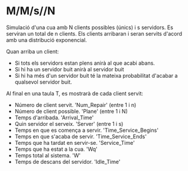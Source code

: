 # M/M/s//N

Simulació d'una cua amb N clients possibles (únics) i s servidors. Es serviran un total de n clients.
Els clients arribaran i seran servits d'acord amb una distribució exponencial.

Quan arriba un client:
* Si tots els servidors estan plens anirà al que acabi abans.
* Si hi ha un servidor buit anirà al servidor buit
* Si hi ha més d'un servidor buit té la mateixa probabilitat d'acabar a qualsevol servidor buit.

Al final en una taula T, es mostrarà de cada client servit:
* Número de client servit. 'Num_Repair' (entre 1 i n)
* Número de client possible. 'Plane' (entre 1 i N)
* Temps d'arribada. 'Arrival_Time'
* Quin servidor el serveix. 'Server' (entre 1 i s)
* Temps en que es comença a servir. 'Time_Service_Begins'
* Temps en que s'acaba de servir. 'Time_Service_Ends'
* Temps que ha tardat en servir-se. 'Service_Time'
* Temps que ha estat a la cua. 'Wq'
* Temps total al sistema. 'W'
* Temps de descans del servidor. 'Idle_Time'
